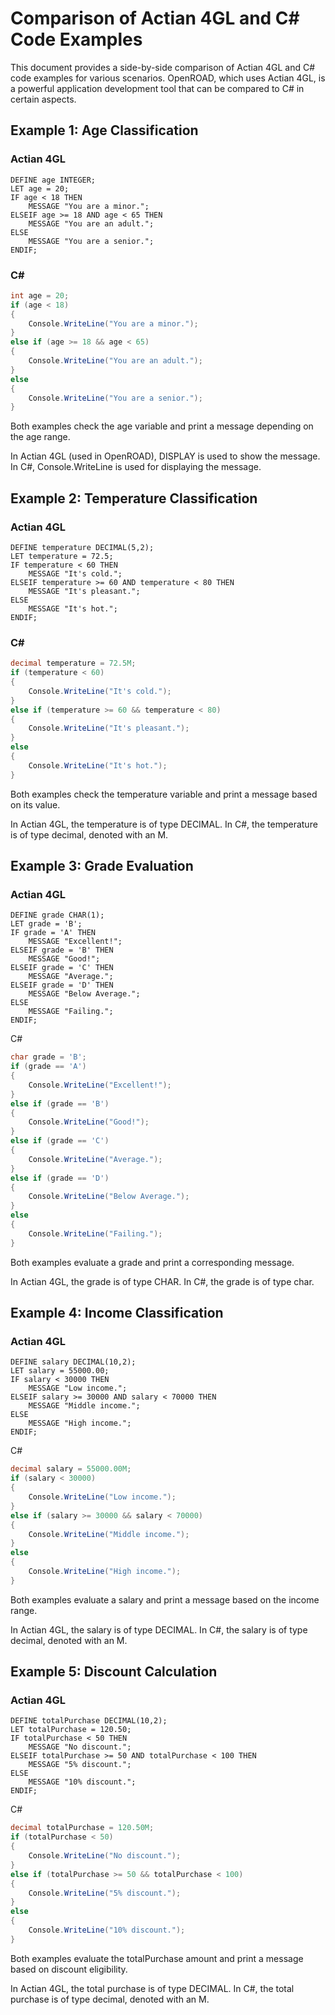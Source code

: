 # Comparison of Actian 4GL and C# Code Examples

This document provides a side-by-side comparison of Actian 4GL and C# code examples for various scenarios.
OpenROAD, which uses Actian 4GL, is a powerful application development tool that can be compared to C# in certain aspects.

## Example 1: Age Classification

### Actian 4GL
```4gl
DEFINE age INTEGER;
LET age = 20;
IF age < 18 THEN
    MESSAGE "You are a minor.";
ELSEIF age >= 18 AND age < 65 THEN
    MESSAGE "You are an adult.";
ELSE
    MESSAGE "You are a senior.";
ENDIF;
```

### C#
```csharp
int age = 20;
if (age < 18)
{
    Console.WriteLine("You are a minor.");
}
else if (age >= 18 && age < 65)
{
    Console.WriteLine("You are an adult.");
}
else
{
    Console.WriteLine("You are a senior.");
}
```

Both examples check the age variable and print a message depending on the age range.

In Actian 4GL (used in OpenROAD), DISPLAY is used to show the message.
In C#, Console.WriteLine is used for displaying the message.

## Example 2: Temperature Classification
### Actian 4GL
```4gl
DEFINE temperature DECIMAL(5,2);
LET temperature = 72.5;
IF temperature < 60 THEN
    MESSAGE "It's cold.";
ELSEIF temperature >= 60 AND temperature < 80 THEN
    MESSAGE "It's pleasant.";
ELSE
    MESSAGE "It's hot.";
ENDIF;
```

### C#
```csharp
decimal temperature = 72.5M;
if (temperature < 60)
{
    Console.WriteLine("It's cold.");
}
else if (temperature >= 60 && temperature < 80)
{
    Console.WriteLine("It's pleasant.");
}
else
{
    Console.WriteLine("It's hot.");
}
```

Both examples check the temperature variable and print a message based on its value.

In Actian 4GL, the temperature is of type DECIMAL.
In C#, the temperature is of type decimal, denoted with an M.

## Example 3: Grade Evaluation
### Actian 4GL
```4gl
DEFINE grade CHAR(1);
LET grade = 'B';
IF grade = 'A' THEN
    MESSAGE "Excellent!";
ELSEIF grade = 'B' THEN
    MESSAGE "Good!";
ELSEIF grade = 'C' THEN
    MESSAGE "Average.";
ELSEIF grade = 'D' THEN
    MESSAGE "Below Average.";
ELSE
    MESSAGE "Failing.";
ENDIF;
```

C#
```csharp
char grade = 'B';
if (grade == 'A')
{
    Console.WriteLine("Excellent!");
}
else if (grade == 'B')
{
    Console.WriteLine("Good!");
}
else if (grade == 'C')
{
    Console.WriteLine("Average.");
}
else if (grade == 'D')
{
    Console.WriteLine("Below Average.");
}
else
{
    Console.WriteLine("Failing.");
}
```

Both examples evaluate a grade and print a corresponding message.

In Actian 4GL, the grade is of type CHAR.
In C#, the grade is of type char.

## Example 4: Income Classification
### Actian 4GL
```4gl
DEFINE salary DECIMAL(10,2);
LET salary = 55000.00;
IF salary < 30000 THEN
    MESSAGE "Low income.";
ELSEIF salary >= 30000 AND salary < 70000 THEN
    MESSAGE "Middle income.";
ELSE
    MESSAGE "High income.";
ENDIF;
```

C#
```csharp
decimal salary = 55000.00M;
if (salary < 30000)
{
    Console.WriteLine("Low income.");
}
else if (salary >= 30000 && salary < 70000)
{
    Console.WriteLine("Middle income.");
}
else
{
    Console.WriteLine("High income.");
}
```

Both examples evaluate a salary and print a message based on the income range.

In Actian 4GL, the salary is of type DECIMAL.
In C#, the salary is of type decimal, denoted with an M.

## Example 5: Discount Calculation
### Actian 4GL
```4gl
DEFINE totalPurchase DECIMAL(10,2);
LET totalPurchase = 120.50;
IF totalPurchase < 50 THEN
    MESSAGE "No discount.";
ELSEIF totalPurchase >= 50 AND totalPurchase < 100 THEN
    MESSAGE "5% discount.";
ELSE
    MESSAGE "10% discount.";
ENDIF;
```

C#
```csharp
decimal totalPurchase = 120.50M;
if (totalPurchase < 50)
{
    Console.WriteLine("No discount.");
}
else if (totalPurchase >= 50 && totalPurchase < 100)
{
    Console.WriteLine("5% discount.");
}
else
{
    Console.WriteLine("10% discount.");
}
```

Both examples evaluate the totalPurchase amount and print a message based on discount eligibility.

In Actian 4GL, the total purchase is of type DECIMAL.
In C#, the total purchase is of type decimal, denoted with an M.
